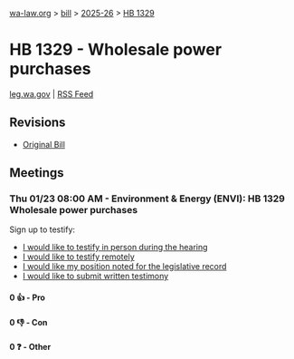 [wa-law.org](/) > [bill](/bill/) > [2025-26](/bill/2025-26/) > [HB 1329](/bill/2025-26/hb/1329/)

# HB 1329 - Wholesale power purchases
[leg.wa.gov](https://app.leg.wa.gov/billsummary?BillNumber=1329&Year=2025&Initiative=false) | [RSS Feed](./rss.xml)

## Revisions
* [Original Bill](1/)

## Meetings
### Thu 01/23 08:00 AM - Environment & Energy (ENVI): HB 1329 Wholesale power purchases
Sign up to testify:
* [I would like to testify in person during the hearing](https://app.leg.wa.gov/csi/Testifier/Add?chamber=House&mId=32499&aId=161755&caId=24868&tId=1)
* [I would like to testify remotely](https://app.leg.wa.gov/csi/Testifier/Add?chamber=House&mId=32499&aId=161755&caId=24868&tId=2)
* [I would like my position noted for the legislative record](https://app.leg.wa.gov/csi/Testifier/Add?chamber=House&mId=32499&aId=161755&caId=24868&tId=3)
* [I would like to submit written testimony](https://app.leg.wa.gov/csi/Testifier/Add?chamber=House&mId=32499&aId=161755&caId=24868&tId=4)

#### 0 👍 - Pro

#### 0 👎 - Con

#### 0 ❓ - Other
